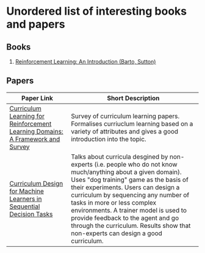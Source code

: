 # Unordered list of interesting books and papers


## Books

1.  [Reinforcement Learning: An Introduction (Barto, Sutton)](https://web.stanford.edu/class/psych209/Readings/SuttonBartoIPRLBook2ndEd.pdf)
  
## Papers

| Paper Link | Short Description |
|------------|-------------------|
| [Curriculum Learning for Reinforcement Learning Domains: A Framework and Survey](https://arxiv.org/pdf/2003.04960.pdf?fbclid=IwAR3n0MndHpbiWI1-Wfds5jTXSkwXwpo1mf7jaK-64J4heyYOnYO76qnEWCE) | Survey of curriculum learning papers. Formalises curriuclum learning based on a variety of attributes and gives a good introduction into the topic. |
| [Curriculum Design for Machine Learners in Sequential Decision Tasks](https://beipeng.github.io/files/2018ieee-tetci-peng.pdf) | Talks about curricula desgined by non-experts (i.e. people who do not know much/anything about a given domain). Uses "dog training" game as the basis of their experiments. Users can design a curriculum by sequencing any number of tasks in more or less complex environments. A trainer model is used to provide feedback to the agent and go through the curriculum. Results show that non-experts can design a good curriculum.
